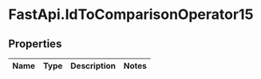 # FastApi.IdToComparisonOperator15

## Properties
Name | Type | Description | Notes
------------ | ------------- | ------------- | -------------
